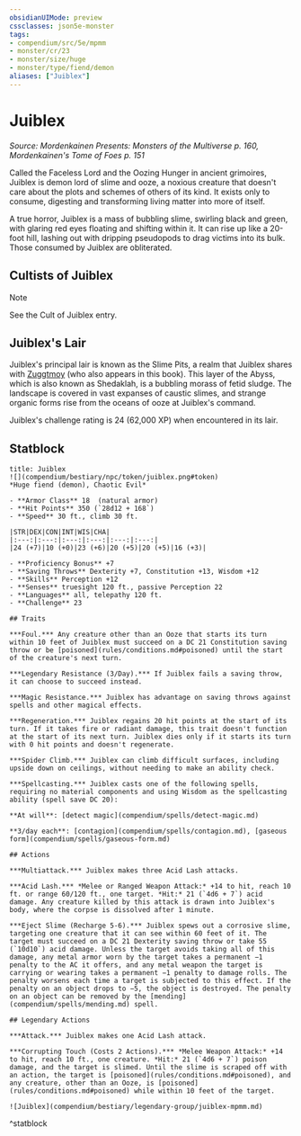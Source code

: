 ```yaml
---
obsidianUIMode: preview
cssclasses: json5e-monster
tags:
- compendium/src/5e/mpmm
- monster/cr/23
- monster/size/huge
- monster/type/fiend/demon
aliases: ["Juiblex"]
---
```

# Juiblex
*Source: Mordenkainen Presents: Monsters of the Multiverse p. 160, Mordenkainen's Tome of Foes p. 151*  

Called the Faceless Lord and the Oozing Hunger in ancient grimoires, Juiblex is demon lord of slime and ooze, a noxious creature that doesn't care about the plots and schemes of others of its kind. It exists only to consume, digesting and transforming living matter into more of itself.

A true horror, Juiblex is a mass of bubbling slime, swirling black and green, with glaring red eyes floating and shifting within it. It can rise up like a 20-foot hill, lashing out with dripping pseudopods to drag victims into its bulk. Those consumed by Juiblex are obliterated.

## Cultists of Juiblex

> [!note]
> See the Cult of Juiblex entry.

## Juiblex's Lair

Juiblex's principal lair is known as the Slime Pits, a realm that Juiblex shares with [Zuggtmoy](2.%20GM%20Tools/5eTools%20Compendium%20&%20Rules/_compendium/bestiary/npc/zuggtmoy-mpmm.md) (who also appears in this book). This layer of the Abyss, which is also known as Shedaklah, is a bubbling morass of fetid sludge. The landscape is covered in vast expanses of caustic slimes, and strange organic forms rise from the oceans of ooze at Juiblex's command.

Juiblex's challenge rating is 24 (62,000 XP) when encountered in its lair.

## Statblock

```ad-statblock
title: Juiblex
![](compendium/bestiary/npc/token/juiblex.png#token)
*Huge fiend (demon), Chaotic Evil*

- **Armor Class** 18  (natural armor)
- **Hit Points** 350 (`28d12 + 168`)
- **Speed** 30 ft., climb 30 ft.

|STR|DEX|CON|INT|WIS|CHA|
|:---:|:---:|:---:|:---:|:---:|:---:|
|24 (+7)|10 (+0)|23 (+6)|20 (+5)|20 (+5)|16 (+3)|

- **Proficiency Bonus** +7
- **Saving Throws** Dexterity +7, Constitution +13, Wisdom +12
- **Skills** Perception +12
- **Senses** truesight 120 ft., passive Perception 22
- **Languages** all, telepathy 120 ft.
- **Challenge** 23

## Traits

***Foul.*** Any creature other than an Ooze that starts its turn within 10 feet of Juiblex must succeed on a DC 21 Constitution saving throw or be [poisoned](rules/conditions.md#poisoned) until the start of the creature's next turn.

***Legendary Resistance (3/Day).*** If Juiblex fails a saving throw, it can choose to succeed instead.

***Magic Resistance.*** Juiblex has advantage on saving throws against spells and other magical effects.

***Regeneration.*** Juiblex regains 20 hit points at the start of its turn. If it takes fire or radiant damage, this trait doesn't function at the start of its next turn. Juiblex dies only if it starts its turn with 0 hit points and doesn't regenerate.

***Spider Climb.*** Juiblex can climb difficult surfaces, including upside down on ceilings, without needing to make an ability check.

***Spellcasting.*** Juiblex casts one of the following spells, requiring no material components and using Wisdom as the spellcasting ability (spell save DC 20):

**At will**: [detect magic](compendium/spells/detect-magic.md)

**3/day each**: [contagion](compendium/spells/contagion.md), [gaseous form](compendium/spells/gaseous-form.md)

## Actions

***Multiattack.*** Juiblex makes three Acid Lash attacks.

***Acid Lash.*** *Melee or Ranged Weapon Attack:* +14 to hit, reach 10 ft. or range 60/120 ft., one target. *Hit:* 21 (`4d6 + 7`) acid damage. Any creature killed by this attack is drawn into Juiblex's body, where the corpse is dissolved after 1 minute.

***Eject Slime (Recharge 5-6).*** Juiblex spews out a corrosive slime, targeting one creature that it can see within 60 feet of it. The target must succeed on a DC 21 Dexterity saving throw or take 55 (`10d10`) acid damage. Unless the target avoids taking all of this damage, any metal armor worn by the target takes a permanent −1 penalty to the AC it offers, and any metal weapon the target is carrying or wearing takes a permanent −1 penalty to damage rolls. The penalty worsens each time a target is subjected to this effect. If the penalty on an object drops to −5, the object is destroyed. The penalty on an object can be removed by the [mending](compendium/spells/mending.md) spell.

## Legendary Actions

***Attack.*** Juiblex makes one Acid Lash attack.

***Corrupting Touch (Costs 2 Actions).*** *Melee Weapon Attack:* +14 to hit, reach 10 ft., one creature. *Hit:* 21 (`4d6 + 7`) poison damage, and the target is slimed. Until the slime is scraped off with an action, the target is [poisoned](rules/conditions.md#poisoned), and any creature, other than an Ooze, is [poisoned](rules/conditions.md#poisoned) while within 10 feet of the target.

![Juiblex](compendium/bestiary/legendary-group/juiblex-mpmm.md)
```
^statblock